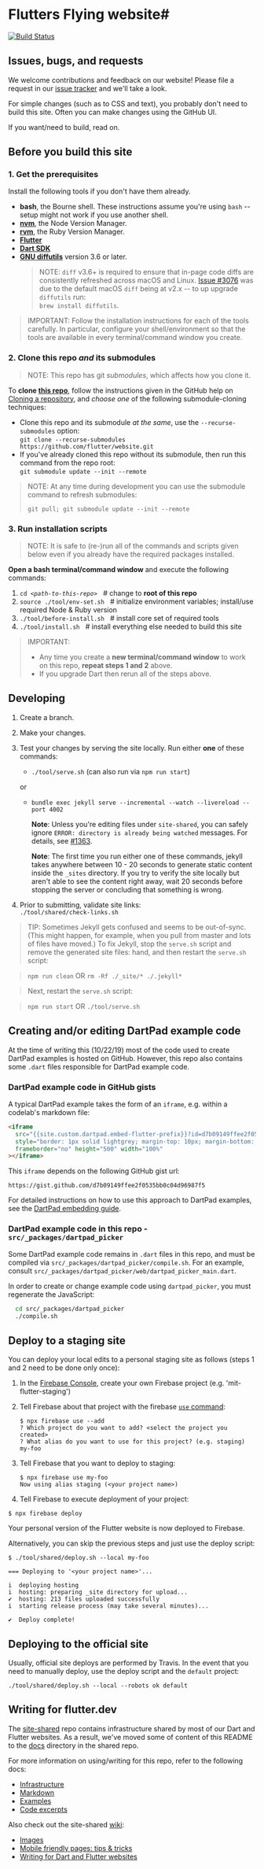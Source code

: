 # Flutters Flying website#

[![Build Status][]][Repo on Travis]

## Issues, bugs, and requests

We welcome contributions and feedback on our website!
Please file a request in our
[issue tracker](https://github.com/flutter/website/issues/new)
and we'll take a look.

For simple changes (such as to CSS and text), you probably don't need to
build this site.  Often you can make changes using the GitHub UI.

If you want/need to build, read on.

## Before you build this site

### 1. Get the prerequisites

Install the following tools if you don't have them already.

- **bash**, the Bourne shell. These instructions assume you're using `bash` -- setup might not work if you use another shell.
- **[nvm][]**, the Node Version Manager.
- **[rvm][]**, the Ruby Version Manager.
- **[Flutter][Flutter install]**
- **[Dart SDK][Dart install]**
- **[GNU diffutils][]** version 3.6 or later.
  > NOTE: `diff` v3.6+ is required to ensure that in-page code diffs are
  > consistently refreshed across macOS and Linux. [Issue #3076][] was due to
  > the default macOS `diff` being at v2.x -- to up upgrade `diffutils` run:<br>
  > `brew install diffutils`.
  >
  > [issue #3076]: https://github.com/flutter/website/issues/3076

> IMPORTANT: Follow the installation instructions for each of the tools
carefully. In particular, configure your shell/environment so
that the tools are available in every terminal/command window you create.

### 2. Clone this repo _and_ its submodules

> NOTE: This repo has git _submodules_, which affects how you clone it.

To **clone [this repo][]**, follow the instructions given in the
GitHub help on [Cloning a repository][], and _choose one_ of the following
submodule-cloning techniques:

- Clone this repo and its submodule _at the same_, use the
  `--recurse-submodules` option:<br>
  `git clone --recurse-submodules https://github.com/flutter/website.git`
- If you've already cloned this repo without its submodule, then run
  this command from the repo root:<br>
  `git submodule update --init --remote`

> NOTE: At any time during development you can use the submodule command to
> refresh submodules:<br>
> ```
> git pull; git submodule update --init --remote
> ```

### 3. Run installation scripts

> NOTE: It is safe to (re-)run all of the commands and scripts given below even
if you already have the required packages installed.

**Open a bash terminal/command window** and execute the following commands:

1. <code>cd <i>\<path-to-this-repo></i></code> &nbsp;&nbsp;# change to
   **root of this repo**
1. `source ./tool/env-set.sh` &nbsp;&nbsp;#
   initialize environment variables; install/use required Node & Ruby version
1. `./tool/before-install.sh` &nbsp;&nbsp;#
   install core set of required tools
1. `./tool/install.sh` &nbsp;&nbsp;#
   install everything else needed to build this site

> IMPORTANT:
> - Any time you create a **new terminal/command window** to work on
>   this repo, **repeat steps 1 and 2** above.
> - If you upgrade Dart then rerun all of the steps above.

## Developing

 1. Create a branch.
 1. Make your changes.
 1. Test your changes by serving the site locally.
    Run either **one** of these commands:
    - `./tool/serve.sh` (can also run via `npm run start`)

    or
    - `bundle exec jekyll serve --incremental --watch --livereload --port 4002`

      **Note**: Unless you're editing files under `site-shared`, you can safely
      ignore `ERROR: directory is already being watched` messages.
      For details, see [#1363](https://github.com/flutter/website/issues/1363).

      **Note**: The first time you run either one of these commands,
      jekyll takes anywhere between 10 - 20 seconds to generate static
      content inside the `_sites` directory. If you try to verify the
      site locally but aren't able to see the content right away,
      wait 20 seconds before stopping the
      server or concluding that something is wrong.
 1. Prior to submitting, validate site links:<br>
    `./tool/shared/check-links.sh`

> TIP: Sometimes Jekyll gets confused and seems to be out-of-sync. (This might
> happen, for example, when you pull from master and lots of files have moved.)
> To fix Jekyll, stop the `serve.sh` script and remove the generated site files:
> hand, and then restart the `serve.sh` script:

> `npm run clean`
> OR
> `rm -Rf ./_site/* ./.jekyll*`

> Next, restart the `serve.sh` script:

> `npm run start`
> OR
> `./tool/serve.sh`

## Creating and/or editing DartPad example code

At the time of writing this (10/22/19) most of the code used to create DartPad examples is hosted on GitHub. However, this repo also contains some `.dart` files responsible for DartPad example code.

### DartPad example code in GitHub gists
A typical DartPad example takes the form of an `iframe`, e.g. within a codelab's markdown file:

```markdown
<iframe
  src="{{site.custom.dartpad.embed-flutter-prefix}}?id=d7b09149ffee2f0535bb0c04d96987f5"
  style="border: 1px solid lightgrey; margin-top: 10px; margin-bottom: 25px"
  frameborder="no" height="500" width="100%"
></iframe>
```

This `iframe` depends on the following GitHub gist url:

`https://gist.github.com/d7b09149ffee2f0535bb0c04d96987f5`

For detailed instructions on how to use this approach to DartPad examples, see the [DartPad embedding guide].

### DartPad example code in this repo - `src/_packages/dartpad_picker`
Some DartPad example code remains in `.dart` files in this repo, and must be compiled via `src/_packages/dartpad_picker/compile.sh`. For an example, consult `src/_packages/dartpad_picker/web/dartpad_picker_main.dart`.

In order to create or change example code using `dartpad_picker`, you must regenerate the JavaScript:

```sh
  cd src/_packages/dartpad_picker
  ./compile.sh
```

## Deploy to a staging site

You can deploy your local edits to a personal staging site as follows
(steps 1 and 2 need to be done only once):

 1. In the [Firebase Console](https://console.firebase.google.com),
    create your own Firebase project (e.g. 'mit-flutter-staging')

 1. Tell Firebase about that project with the firebase
    [`use` command](https://firebase.googleblog.com/2016/07/deploy-to-multiple-environments-with.html):

      ```console
      $ npx firebase use --add
      ? Which project do you want to add? <select the project you created>
      ? What alias do you want to use for this project? (e.g. staging) my-foo
      ```

 1. Tell Firebase that you want to deploy to staging:

    ```console
    $ npx firebase use my-foo
    Now using alias staging (<your project name>)
    ```

 1. Tell Firebase to execute deployment of your project:

   ```console
   $ npx firebase deploy
   ```

   Your personal version of the Flutter website is now deployed to Firebase.

Alternatively, you can skip the previous steps and just use the deploy script:

```console
$ ./tool/shared/deploy.sh --local my-foo

=== Deploying to '<your project name>'...

i  deploying hosting
i  hosting: preparing _site directory for upload...
✔  hosting: 213 files uploaded successfully
i  starting release process (may take several minutes)...

✔  Deploy complete!
```

## Deploying to the official site

Usually, official site deploys are performed by Travis. In the event that you
need to manually deploy, use the deploy script and the `default` project:

```
./tool/shared/deploy.sh --local --robots ok default
```

## Writing for flutter.dev


The [site-shared](https://github.com/dart-lang/site-shared) repo
contains infrastructure shared by most of our Dart and Flutter websites.
As a result, we've moved some of content of this README to the
[docs](https://github.com/dart-lang/site-shared/docs)
directory in the shared repo.

For more information on using/writing for this repo,
refer to the following docs:

* [Infrastructure](https://github.com/dart-lang/site-shared/blob/master/doc/infrastructure.md)
* [Markdown](https://github.com/dart-lang/site-shared/blob/master/doc/markdown.md)
* [Examples](https://github.com/dart-lang/site-shared/blob/master/doc/examples.md)
* [Code excerpts](https://github.com/dart-lang/site-shared/blob/master/doc/code-excerpts.md)

Also check out the site-shared
[wiki](https://github.com/dart-lang/site-shared/wiki):

* [Images](https://github.com/dart-lang/site-shared/wiki/Images)
* [Mobile friendly pages: tips & tricks](https://github.com/dart-lang/site-shared/wiki/Mobile-friendly-pages:-tips-&-tricks)
* [Writing for Dart and Flutter websites](https://github.com/dart-lang/site-shared/wiki/Writing-for-Dart-and-Flutter-websites)

[Flutter]: https://flutter.dev
[Build Status]: https://travis-ci.org/flutter/website.svg?branch=master
[Cloning a repository]: https://help.github.com/articles/cloning-a-repository
[Dart install]: https://dart.dev/get-dart
[Flutter install]: https://flutter.dev/docs/get-started/install
[Flutter logo]: https://github.com/dart-lang/site-shared/blob/master/src/_assets/image/flutter/icon/64.png?raw=1
[Firebase]: https://firebase.google.com/
[first-timers SVG]: https://img.shields.io/badge/first--timers--only-friendly-blue.svg?style=flat-square
[first-timers]: https://www.firsttimersonly.com/
[GNU diffutils]: https://www.gnu.org/software/diffutils
[DartPad embedding guide]: https://github.com/dart-lang/dart-pad/wiki/Embedding-Guide
[Jekyll]: https://jekyllrb.com/
[nvm]: https://github.com/nvm-sh/nvm/blob/master/README.md#installing-and-updating
[Repo on Travis]: https://travis-ci.org/flutter/website
[rvm]: https://rvm.io/rvm/install#installation
[this repo]: https://github.com/flutter/website
